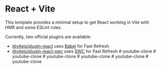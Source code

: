 # React + Vite

This template provides a minimal setup to get React working in Vite with HMR and some ESLint rules.

Currently, two official plugins are available:

- [@vitejs/plugin-react](https://github.com/vitejs/vite-plugin-react/blob/main/packages/plugin-react/README.md) uses [Babel](https://babeljs.io/) for Fast Refresh
- [@vitejs/plugin-react-swc](https://github.com/vitejs/vite-plugin-react-swc) uses [SWC](https://swc.rs/) for Fast Refresh
#   y o u t u b e - c l o n e  
 #   y o u t u b e - c l o n e  
 #   y o u t u b e - c l o n e  
 #   y o u t u b e - c l o n e  
 #   y o u t u b e - c l o n e  
 #   y o u t u b e - c l o n e  
 